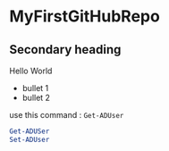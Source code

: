 # MyFirstGitHubRepo
## Secondary heading
Hello World

* bullet 1
* bullet 2


use this command : ` Get-ADUser `
```PowerShell
Get-ADUSer
Set-ADUser
```
